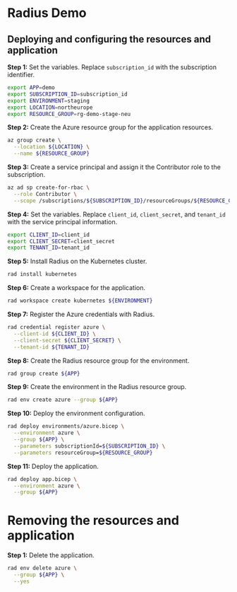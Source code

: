 # Radius Demo

## Deploying and configuring the resources and application

**Step 1:** Set the variables. Replace `subscription_id` with the subscription identifier.

```bash
export APP=demo
export SUBSCRIPTION_ID=subscription_id
export ENVIRONMENT=staging
export LOCATION=northeurope
export RESOURCE_GROUP=rg-demo-stage-neu
```

**Step 2:** Create the Azure resource group for the application resources.

```bash
az group create \
  --location ${LOCATION} \
  --name ${RESOURCE_GROUP}
```

**Step 3:** Create a service principal and assign it the Contributor role to the subscription.

```bash
az ad sp create-for-rbac \
  --role Contributor \
  --scope /subscriptions/${SUBSCRIPTION_ID}/resourceGroups/${RESOURCE_GROUP}
```

**Step 4:** Set the variables. Replace `client_id`, `client_secret`, and `tenant_id` with the service principal information.

```bash
export CLIENT_ID=client_id
export CLIENT_SECRET=client_secret
export TENANT_ID=tenant_id
```


**Step 5:** Install Radius on the Kubernetes cluster.

```bash
rad install kubernetes
```

**Step 6:** Create a workspace for the application.

```bash
rad workspace create kubernetes ${ENVIRONMENT}
```

**Step 7:** Register the Azure credentials with Radius.

```bash
rad credential register azure \
  --client-id ${CLIENT_ID} \
  --client-secret ${CLIENT_SECRET} \
  --tenant-id ${TENANT_ID}
```

**Step 8:** Create the Radius resource group for the environment.

```bash
rad group create ${APP}
```

**Step 9:** Create the environment in the Radius resource group.

```bash
rad env create azure --group ${APP}
```

**Step 10:** Deploy the environment configuration.

```bash
rad deploy environments/azure.bicep \
  --environment azure \
  --group ${APP} \
  --parameters subscriptionId=${SUBSCRIPTION_ID} \
  --parameters resourceGroup=${RESOURCE_GROUP}
```

**Step 11:** Deploy the application.

```bash
rad deploy app.bicep \
  --environment azure \
  --group ${APP}
```

# Removing the resources and application

**Step 1:** Delete the application.

```bash
rad env delete azure \
  --group ${APP} \
  --yes
```
